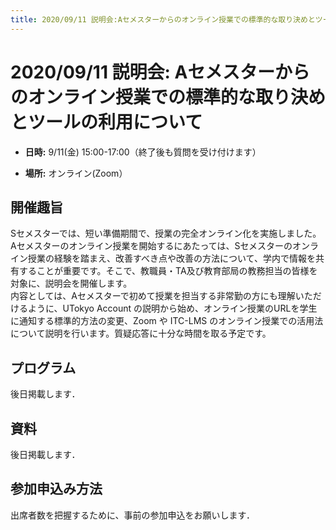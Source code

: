 ```yaml
---
title: 2020/09/11 説明会:Aセメスターからのオンライン授業での標準的な取り決めとツールの利用について
---
```


# 2020/09/11  説明会: Aセメスターからのオンライン授業での標準的な取り決めとツールの利用について

* **日時:** 9/11(金) 15:00-17:00（終了後も質問を受け付けます）

* **場所:** オンライン(Zoom）


## 開催趣旨

Sセメスターでは、短い準備期間で、授業の完全オンライン化を実施しました。Aセメスターのオンライン授業を開始するにあたっては、Sセメスターのオンライン授業の経験を踏まえ、改善すべき点や改善の方法について、学内で情報を共有することが重要です。そこで、教職員・TA及び教育部局の教務担当の皆様を対象に、説明会を開催します。<br>
内容としては、Aセメスターで初めて授業を担当する非常勤の方にも理解いただけるように、UTokyo Account の説明から始め、オンライン授業のURLを学生に通知する標準的方法の変更、Zoom や ITC-LMS のオンライン授業での活用法について説明を行います。質疑応答に十分な時間を取る予定です。


## プログラム

後日掲載します．

## 資料

後日掲載します．

## 参加申込み方法

出席者数を把握するために、事前の参加申込をお願いします．

